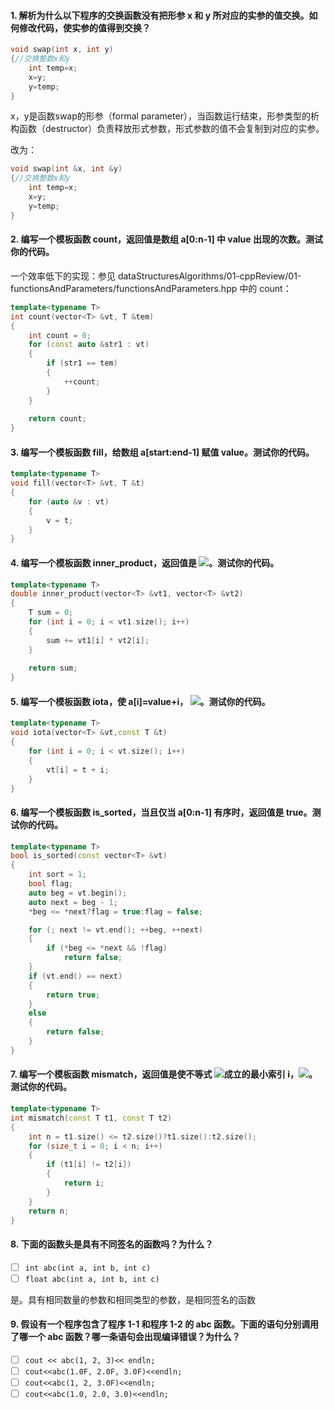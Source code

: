 #### 1. 解析为什么以下程序的交换函数没有把形参 x 和 y 所对应的实参的值交换。如何修改代码，使实参的值得到交换？

```c++
void swap(int x, int y)
{//交换整数x和y
    int temp=x;
    x=y;
    y=temp;
}
```

x，y是函数swap的形参（formal parameter），当函数运行结束，形参类型的析构函数（destructor）负责释放形式参数，形式参数的值不会复制到对应的实参。

改为：

```c++
void swap(int &x, int &y)
{//交换整数x和y
    int temp=x;
    x=y;
    y=temp;
}
```

#### 2. 编写一个模板函数 count，返回值是数组 a[0:n-1] 中 value 出现的次数。测试你的代码。

一个效率低下的实现：参见 dataStructuresAlgorithms/01-cppReview/01-functionsAndParameters/functionsAndParameters.hpp 中的 count：

```c++
template<typename T>
int count(vector<T> &vt, T &tem)
{
    int count = 0;
    for (const auto &str1 : vt)
    {
        if (str1 == tem)
        {
            ++count;
        }
    }
    
    return count;
}
```

#### 3. 编写一个模板函数 fill，给数组 a[start:end-1] 赋值 value。测试你的代码。

````c++
template<typename T>
void fill(vector<T> &vt, T &t)
{
    for (auto &v : vt)
    {
        v = t;
    }
}
````

#### 4. 编写一个模板函数 inner_product，返回值是 ![](http://latex.codecogs.com/gif.latex?\sum_{i=0}^{n-1}a[i]*b[i])。测试你的代码。

```c++
template<typename T>
double inner_product(vector<T> &vt1, vector<T> &vt2)
{
    T sum = 0;
    for (int i = 0; i < vt1.size(); i++)
    {
        sum += vt1[i] * vt2[i];
    }
    
    return sum;
}
```

#### 5. 编写一个模板函数 iota，使 a[i]=value+i， ![](http://latex.codecogs.com/gif.latex?0\leq%20i%20%3Cn)。测试你的代码。

```c++
template<typename T>
void iota(vector<T> &vt,const T &t)
{
    for (int i = 0; i < vt.size(); i++)
    {
        vt[i] = t + i;
    }
}
```

#### 6. 编写一个模板函数 is_sorted，当且仅当 a[0:n-1] 有序时，返回值是 true。测试你的代码。

```c++
template<typename T>
bool is_sorted(const vector<T> &vt)
{
    int sort = 1;
    bool flag;
    auto beg = vt.begin();
    auto next = beg - 1;
    *beg <= *next?flag = true:flag = false;

    for (; next != vt.end(); ++beg, ++next)
    {
        if (*beg <= *next && !flag)
            return false;
    }
    if (vt.end() == next)
    {
        return true;
    }
    else
    {
        return false;
    }
}
```

#### 7. 编写一个模板函数 mismatch，返回值是使不等式 ![](http://latex.codecogs.com/gif.latex?a[i\]%20\neq%20b[i])成立的最小索引 i，![](http://latex.codecogs.com/gif.latex?0%20\leq%20i%20%3C%20n)。测试你的代码。

```c++
template<typename T>
int mismatch(const T t1, const T t2)
{
    int n = t1.size() <= t2.size()?t1.size():t2.size();
    for (size_t i = 0; i < n; i++)
    {
        if (t1[i] != t2[i])
        {
            return i;
        }
    }
    return n;
}
```

#### 8. 下面的函数头是具有不同签名的函数吗？为什么？

- [ ] `int abc(int a, int b, int c)`
- [ ] `float abc(int a, int b, int c)`

是。具有相同数量的参数和相同类型的参数，是相同签名的函数

#### 9. 假设有一个程序包含了程序 1-1 和程序 1-2 的 abc 函数。下面的语句分别调用了哪一个 abc 函数？哪一条语句会出现编译错误？为什么？

- [ ] `cout << abc(1, 2, 3)<< endln;`
- [ ] `cout<<abc(1.0F, 2.0F, 3.0F)<<endln;`
- [ ] `cout<<abc(1, 2, 3.0F)<<endln;`
- [ ] `cout<<abc(1.0, 2.0, 3.0)<<endln;`
